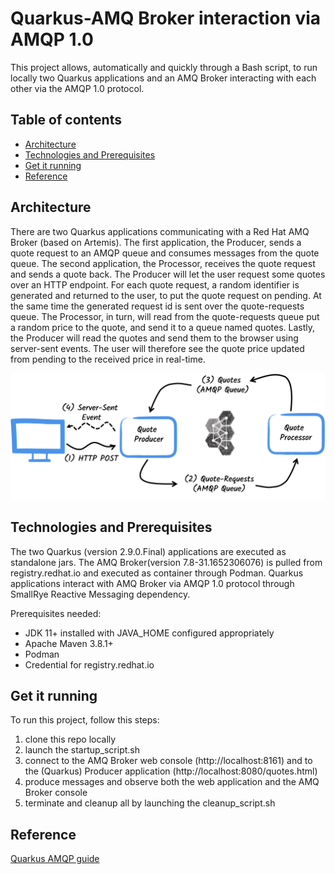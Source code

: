 # Quarkus-AMQ Broker interaction via AMQP 1.0
This project allows, automatically and quickly through a Bash script, to run locally two Quarkus applications and an AMQ Broker interacting with each other via the AMQP 1.0 protocol.

## Table of contents
* [Architecture](#architecture)
* [Technologies and Prerequisites](#technologies-and-prerequisites)
* [Get it running](#get-it-running)
* [Reference](#reference)

## Architecture
There are two Quarkus applications communicating with a Red Hat AMQ Broker (based on Artemis).
The first application, the Producer, sends a quote request to an AMQP queue and consumes messages from the quote queue.
The second application, the Processor, receives the quote request and sends a quote back.
The Producer will let the user request some quotes over an HTTP endpoint. For each quote request, a random identifier is generated and returned to the user, to put the quote request on pending. At the same time the generated request id is sent over the quote-requests queue.
The Processor, in turn, will read from the quote-requests queue put a random price to the quote, and send it to a queue named quotes.
Lastly, the Producer will read the quotes and send them to the browser using server-sent events. The user will therefore see the quote price updated from pending to the received price in real-time.

![Architecture](https://github.com/gamagnolo/quarkus-amqbroker/blob/main/architecture.png?raw=true)
	
## Technologies and Prerequisites
The two Quarkus (version 2.9.0.Final) applications are executed as standalone jars.
The AMQ Broker(version 7.8-31.1652306076) is pulled from registry.redhat.io and executed as container through Podman.
Quarkus applications interact with AMQ Broker via AMQP 1.0 protocol through SmallRye Reactive Messaging dependency.

Prerequisites needed:

* JDK 11+ installed with JAVA_HOME configured appropriately
* Apache Maven 3.8.1+
* Podman
* Credential for registry.redhat.io

## Get it running
To run this project, follow this steps:
1. clone this repo locally
2. launch the startup_script.sh
3. connect to the AMQ Broker web console (http://localhost:8161) and to the (Quarkus) Producer application (http://localhost:8080/quotes.html)
4. produce messages and observe both the web application and the AMQ Broker console
5. terminate and cleanup all by launching the cleanup_script.sh

## Reference
[Quarkus AMQP guide](https://quarkus.io/guides/amqp)
